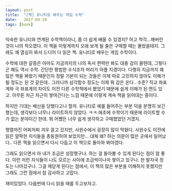 ```yaml
---
layout: post
title:  "[책] 유니티로 배우는 게임 수학"
date:   2017-09-20
tags: [book]
---
```


  익숙한 유니티와 연계된 수학책이라니, 좀 더 쉽게 배울 수 있겠지? 하고 착각...해버린 것이 나의 착오였다. 이 책을 이렇게까지 오래 보게 될 줄은 구매할 때는 몰랐을테지. 그래도 꽤 열심히 봐서 드디어 다 읽은 책. 유니티로 배우는 게임 수학이다.

  수학에 대한 갈증은 아마도 지금까지의 나의 독서 편력만 봐도 대충 감이 올텐데, 그렇다곤 해도 역시 수학. 간단한 평범한 수식조차 머리가 아플 지경이다. 다행히 지금까지 꽤 많은 책을 봐왔기 때문인지 정말 기본이 되는 것들은 이제 따로 고민하지 않아도 이해가 될 정도는 된 것 같은데.. 그러니까 삼각함수 정도는 이제 뭐 감은 온다.. 수준? 직교 좌표계와 극 좌표계의 차이도 이전 다른 수학책에서 봤었기 때문에 쉽게 이해가 된 면도 있고. 아무튼 차근 차근히 쌓여간다는 느낌 때문에 이렇게 계속 책을 읽어대는 중이다.

  하지만 기대는 배신을 당했다고나 할까. 유니티로 예를 들어주는 부분 덕을 분명히 보긴 했는데, 생각보다 너무나 라이트하지 않았다. ㅋㅋ 애초에 수학이기 때문에 라이트할 수가 없는 분야이긴 한데. 뭐 어쨌든 너무 쉽게 생각하고 구매했었던 거겠지.

  행렬까진 어찌저찌 겨우 끌고 갔지만, 사원수에서 굉장히 많이 막혔다. 사원수도 이전에 읽은 얄팍한 지식들을 총동원하여 보았지만... 대체 왜? 하는 의문이 많은 곳에서 일어났다.. 다른 책을 읽으면서 다시 다듬고 이 책으로 돌아와 봐야겠다.

  그래도 읽으면서 아 내가 조금은 성장했구나. 하는 걸 돌아볼 수 있게 된다는 점이 참 좋다. 이런 저런 지식들이 나도 모르는 사이에 조금씩이나마 쌓이고 있구나. 한 발자국 정도는 나아갔구나. 그걸 깨닫게 된다는 점에서, 이 책의 많은 부분을 이해하지 못했지만 그래도 그런 점에서 참 감사하고 고맙다.

  재미있었다. 다음번에 다시 읽을 때를 두고보자고.